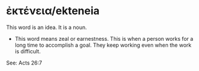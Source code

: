 # ἐκτένεια/ekteneia
This word is an idea. It is a noun.
* This word means zeal or earnestness. This is when a person works for a long time to accomplish a goal. They keep working even when the work is difficult.

See: Acts 26:7
